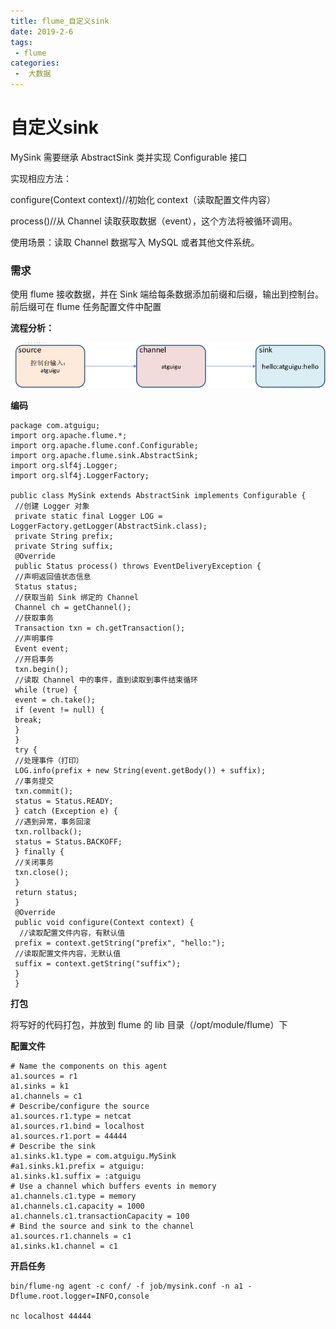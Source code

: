 ```yaml
---
title: flume_自定义sink
date: 2019-2-6
tags:
 - flume
categories:
 -  大数据
---
```




# 自定义sink

MySink 需要继承 AbstractSink 类并实现 Configurable 接口

实现相应方法：

configure(Context context)//初始化 context（读取配置文件内容）

process()//从 Channel 读取获取数据（event），这个方法将被循环调用。

使用场景：读取 Channel 数据写入 MySQL 或者其他文件系统。

### 需求

使用 flume 接收数据，并在 Sink 端给每条数据添加前缀和后缀，输出到控制台。前后缀可在 flume 任务配置文件中配置

**流程分析：**

![](./images/22.jpg)

**编码**

```shell
package com.atguigu;
import org.apache.flume.*;
import org.apache.flume.conf.Configurable;
import org.apache.flume.sink.AbstractSink;
import org.slf4j.Logger;
import org.slf4j.LoggerFactory;

public class MySink extends AbstractSink implements Configurable {
 //创建 Logger 对象
 private static final Logger LOG = 
LoggerFactory.getLogger(AbstractSink.class);
 private String prefix;
 private String suffix;
 @Override
 public Status process() throws EventDeliveryException {
 //声明返回值状态信息
 Status status;
 //获取当前 Sink 绑定的 Channel
 Channel ch = getChannel();
 //获取事务
 Transaction txn = ch.getTransaction();
 //声明事件
 Event event;
 //开启事务
 txn.begin();
 //读取 Channel 中的事件，直到读取到事件结束循环
 while (true) {
 event = ch.take();
 if (event != null) {
 break;
 }
 }
 try {
 //处理事件（打印）
 LOG.info(prefix + new String(event.getBody()) + suffix);
 //事务提交
 txn.commit();
 status = Status.READY;
 } catch (Exception e) {
 //遇到异常，事务回滚
 txn.rollback();
 status = Status.BACKOFF;
 } finally {
 //关闭事务
 txn.close();
 }
 return status;
 }
 @Override
 public void configure(Context context) {
  //读取配置文件内容，有默认值
 prefix = context.getString("prefix", "hello:");
 //读取配置文件内容，无默认值
 suffix = context.getString("suffix");
 } 
 }
```

**打包**

将写好的代码打包，并放到 flume 的 lib 目录（/opt/module/flume）下

**配置文件**

```shell
# Name the components on this agent
a1.sources = r1
a1.sinks = k1
a1.channels = c1
# Describe/configure the source
a1.sources.r1.type = netcat
a1.sources.r1.bind = localhost
a1.sources.r1.port = 44444
# Describe the sink
a1.sinks.k1.type = com.atguigu.MySink
#a1.sinks.k1.prefix = atguigu:
a1.sinks.k1.suffix = :atguigu
# Use a channel which buffers events in memory
a1.channels.c1.type = memory
a1.channels.c1.capacity = 1000
a1.channels.c1.transactionCapacity = 100
# Bind the source and sink to the channel
a1.sources.r1.channels = c1
a1.sinks.k1.channel = c1
```

**开启任务**

```shell
bin/flume-ng agent -c conf/ -f job/mysink.conf -n a1 -Dflume.root.logger=INFO,console

nc localhost 44444
```

